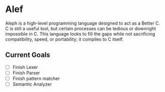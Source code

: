 # Alef #

Aleph is a high-level programming language designed to act as a Better C. C is
still a useful tool, but certain processes can be tedious or downright impossible
in C. This language looks to fill the gaps while not sacrificing compatibility,
speed, or portability; it compiles to C itself.

## Current Goals ##
- [ ] Finish Lexer
- [ ] Finish Parser
- [ ] Finish pattern matcher
- [ ] Semantic Analyzer
